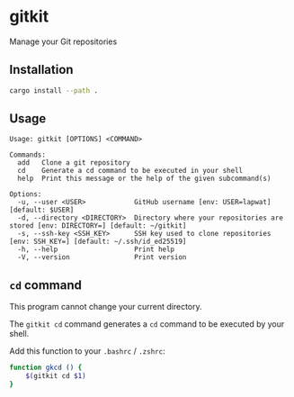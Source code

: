 # gitkit

Manage your Git repositories

## Installation

```sh
cargo install --path .
```

## Usage

```
Usage: gitkit [OPTIONS] <COMMAND>

Commands:
  add   Clone a git repository
  cd    Generate a cd command to be executed in your shell
  help  Print this message or the help of the given subcommand(s)

Options:
  -u, --user <USER>            GitHub username [env: USER=lapwat] [default: $USER]
  -d, --directory <DIRECTORY>  Directory where your repositories are stored [env: DIRECTORY=] [default: ~/gitkit]
  -s, --ssh-key <SSH_KEY>      SSH key used to clone repositories [env: SSH_KEY=] [default: ~/.ssh/id_ed25519]
  -h, --help                   Print help
  -V, --version                Print version
```

## `cd` command

This program cannot change your current directory.

The `gitkit cd` command generates a `cd` command to be executed by your shell.

Add this function to your `.bashrc` / `.zshrc`:

```sh
function gkcd () {
    $(gitkit cd $1)
}
```
